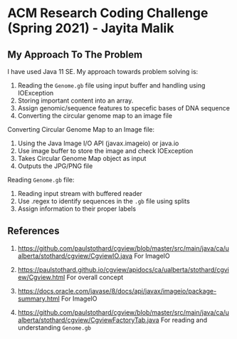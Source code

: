 # ACM Research Coding Challenge (Spring 2021) - Jayita Malik

## My Approach To The Problem

I have used Java 11 SE.
My approach towards problem solving is:

  1. Reading the `Genome.gb` file using input buffer and handling using IOException
  2. Storing important content into an array. 
  3. Assign genomic/sequence features to specefic bases of DNA sequence
  4. Converting the circular genome map to an image file
  
Converting Circular Genome Map to an Image file: 

  1. Using the Java Image I/O API (javax.imageio) or java.io
  2. Use image buffer to store the image and check IOException
  3. Takes Circular Genome Map object as input 
  4. Outputs the JPG/PNG file 

Reading `Genome.gb` file:

  1. Reading input stream with buffered reader
  2. Use .regex to identify sequences in the `.gb` file using splits
  3. Assign information to their proper labels



## References

  1. https://github.com/paulstothard/cgview/blob/master/src/main/java/ca/ualberta/stothard/cgview/CgviewIO.java 
     For ImageIO
  
  2. https://paulstothard.github.io/cgview/apidocs/ca/ualberta/stothard/cgview/Cgview.html
     For overall concept
  
  3. https://docs.oracle.com/javase/8/docs/api/javax/imageio/package-summary.html
     For ImageIO
  
  4. https://github.com/paulstothard/cgview/blob/master/src/main/java/ca/ualberta/stothard/cgview/CgviewFactoryTab.java
     For reading and understanding `Genome.gb`
